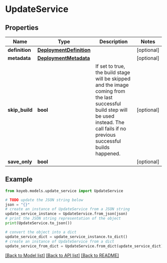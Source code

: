 # UpdateService


## Properties

Name | Type | Description | Notes
------------ | ------------- | ------------- | -------------
**definition** | [**DeploymentDefinition**](DeploymentDefinition.md) |  | [optional] 
**metadata** | [**DeploymentMetadata**](DeploymentMetadata.md) |  | [optional] 
**skip_build** | **bool** | If set to true, the build stage will be skipped and the image coming from the last successful build step will be used instead. The call fails if no previous successful builds happened. | [optional] 
**save_only** | **bool** |  | [optional] 

## Example

```python
from koyeb.models.update_service import UpdateService

# TODO update the JSON string below
json = "{}"
# create an instance of UpdateService from a JSON string
update_service_instance = UpdateService.from_json(json)
# print the JSON string representation of the object
print(UpdateService.to_json())

# convert the object into a dict
update_service_dict = update_service_instance.to_dict()
# create an instance of UpdateService from a dict
update_service_from_dict = UpdateService.from_dict(update_service_dict)
```
[[Back to Model list]](../README.md#documentation-for-models) [[Back to API list]](../README.md#documentation-for-api-endpoints) [[Back to README]](../README.md)


